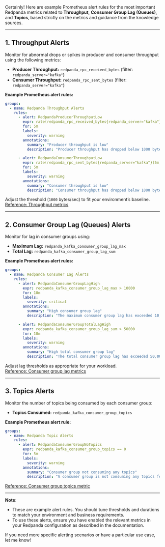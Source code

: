 Certainly! Here are example Prometheus alert rules for the most important Redpanda metrics related to **Throughput**, **Consumer Group Lag (Queues)**, and **Topics**, based strictly on the metrics and guidance from the knowledge sources.

---

## 1. Throughput Alerts

Monitor for abnormal drops or spikes in producer and consumer throughput using the following metrics:

- **Producer Throughput:** `redpanda_rpc_received_bytes` (filter: `redpanda_server="kafka"`)
- **Consumer Throughput:** `redpanda_rpc_sent_bytes` (filter: `redpanda_server="kafka"`)

**Example Prometheus alert rules:**

```yaml
groups:
  - name: Redpanda Throughput Alerts
    rules:
      - alert: RedpandaProducerThroughputLow
        expr: rate(redpanda_rpc_received_bytes{redpanda_server="kafka"}[5m]) < 1000
        for: 5m
        labels:
          severity: warning
        annotations:
          summary: "Producer throughput is low"
          description: "Producer throughput has dropped below 1000 bytes/sec for 5 minutes."

      - alert: RedpandaConsumerThroughputLow
        expr: rate(redpanda_rpc_sent_bytes{redpanda_server="kafka"}[5m]) < 1000
        for: 5m
        labels:
          severity: warning
        annotations:
          summary: "Consumer throughput is low"
          description: "Consumer throughput has dropped below 1000 bytes/sec for 5 minutes."
```
Adjust the threshold (`1000` bytes/sec) to fit your environment’s baseline.  
[Reference: Throughput metrics](https://docs.redpanda.com/current/manage/monitoring/#throughput)

---

## 2. Consumer Group Lag (Queues) Alerts

Monitor for lag in consumer groups using:

- **Maximum Lag:** `redpanda_kafka_consumer_group_lag_max`
- **Total Lag:** `redpanda_kafka_consumer_group_lag_sum`

**Example Prometheus alert rules:**

```yaml
groups:
  - name: Redpanda Consumer Lag Alerts
    rules:
      - alert: RedpandaConsumerGroupLagHigh
        expr: redpanda_kafka_consumer_group_lag_max > 10000
        for: 10m
        labels:
          severity: critical
        annotations:
          summary: "High consumer group lag"
          description: "The maximum consumer group lag has exceeded 10,000 messages for 10 minutes."

      - alert: RedpandaConsumerGroupTotalLagHigh
        expr: redpanda_kafka_consumer_group_lag_sum > 50000
        for: 10m
        labels:
          severity: warning
        annotations:
          summary: "High total consumer group lag"
          description: "The total consumer group lag has exceeded 50,000 messages for 10 minutes."
```
Adjust lag thresholds as appropriate for your workload.  
[Reference: Consumer group lag metrics](https://docs.redpanda.com/current/reference/public-metrics-reference/#consumer-group-metrics)

---

## 3. Topics Alerts

Monitor the number of topics being consumed by each consumer group:

- **Topics Consumed:** `redpanda_kafka_consumer_group_topics`

**Example Prometheus alert rule:**

```yaml
groups:
  - name: Redpanda Topic Alerts
    rules:
      - alert: RedpandaConsumerGroupNoTopics
        expr: redpanda_kafka_consumer_group_topics == 0
        for: 5m
        labels:
          severity: warning
        annotations:
          summary: "Consumer group not consuming any topics"
          description: "A consumer group is not consuming any topics for 5 minutes."
```
[Reference: Consumer group topics metric](https://docs.redpanda.com/current/reference/public-metrics-reference/#consumer-group-metrics)

---

**Note:**  
- These are example alert rules. You should tune thresholds and durations to match your environment and business requirements.
- To use these alerts, ensure you have enabled the relevant metrics in your Redpanda configuration as described in the documentation.

If you need more specific alerting scenarios or have a particular use case, let me know!